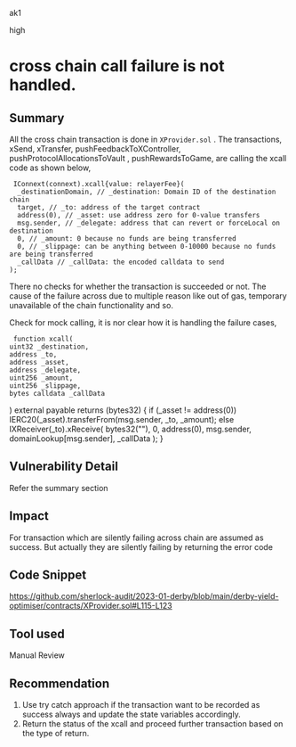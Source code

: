 ak1

high

# cross chain call failure is not handled.

## Summary
All the cross chain transaction is done in `XProvider.sol` .
The transactions, xSend, xTransfer, pushFeedbackToXController, pushProtocolAllocationsToVault , pushRewardsToGame, are calling the xcall code as shown below,

     IConnext(connext).xcall{value: relayerFee}(
      _destinationDomain, // _destination: Domain ID of the destination chain
      target, // _to: address of the target contract
      address(0), // _asset: use address zero for 0-value transfers
      msg.sender, // _delegate: address that can revert or forceLocal on destination
      0, // _amount: 0 because no funds are being transferred
      0, // _slippage: can be anything between 0-10000 because no funds are being transferred
      _callData // _callData: the encoded calldata to send
    );

There no checks for whether the transaction is succeeded or not.
The cause of the failure across due to multiple reason like out of gas, temporary unavailable of the chain functionality and so.

Check for mock calling, it is nor clear how it is handling the failure cases,

     function xcall(
    uint32 _destination,
    address _to,
    address _asset,
    address _delegate,
    uint256 _amount,
    uint256 _slippage,
    bytes calldata _callData
  ) external payable returns (bytes32) {
    if (_asset != address(0)) IERC20(_asset).transferFrom(msg.sender, _to, _amount);
    else
      IXReceiver(_to).xReceive(
        bytes32(""),
        0,
        address(0),
        msg.sender,
        domainLookup[msg.sender],
        _callData
      );
  }

## Vulnerability Detail
Refer the summary section

## Impact

For transaction which are silently failing across chain are assumed as success. But actually they are silently failing by returning the error code

## Code Snippet

https://github.com/sherlock-audit/2023-01-derby/blob/main/derby-yield-optimiser/contracts/XProvider.sol#L115-L123

## Tool used

Manual Review

## Recommendation

1. Use try catch approach if the transaction want to be recorded as success always and update the state variables accordingly.
2. Return the status of the xcall and proceed further transaction based on the type of return.
